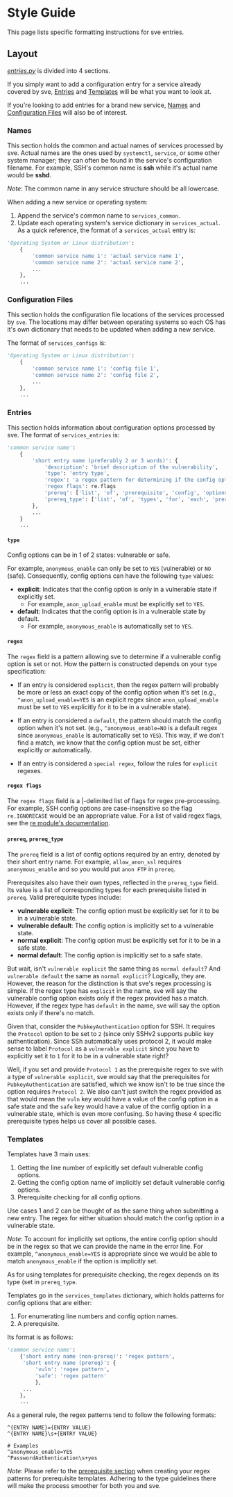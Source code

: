 # Style Guide
This page lists specific formatting instructions for sve entries.


## Layout
[*entries.py*](https://github.com/bl0nd/sve/blob/master/sve/entries.py) is divided into 4 sections.

If you simply want to add a configuration entry for a service already covered by sve, [Entries](#entries) and [Templates](#templates) will be what you want to look at.

If you're looking to add entries for a brand new service, [Names](#names) and [Configuration Files](#configs) will also be of interest.

<a name="names"></a>
### Names
This section holds the common and actual names of services processed by sve. Actual names are the ones used by `systemctl`, `service`, or some other system manager; they can often be found in the service's configuration filename. For example, SSH's common name is **ssh** while it's actual name would be **sshd**.

*Note*: The common name in any service structure should be all lowercase.

When adding a new service or operating system:

1. Append the service's common name to `services_common`.
2. Update each operating system's service dictionary in `services_actual`. As a quick reference, the format of a `services_actual` entry is:

```python
'Operating System or Linux distribution':
    {
        'common service name 1': 'actual service name 1',
        'common service name 2': 'actual service name 2',
        ...
    },
    ...
```


<a name="configs"></a>
### Configuration Files
This section holds the configuration file locations of the services processed by `sve`. The locations may differ between operating systems so each OS has it's own dictionary that needs to be updated when adding a new service.

The format of `services_configs` is:
```python
'Operating System or Linux distribution':
    {
        'common service name 1': 'config file 1',
        'common service name 2': 'config file 2',
        ...
    },
    ...
```

<a name="entries"></a>
### Entries
This section holds information about configuration options processed by sve. The format of `services_entries` is:

```python
'common service name':
    {
        'short entry name (preferably 2 or 3 words)': {
            'description': 'brief description of the vulnerability',
            'type': 'entry type',
            'regex': 'a regex pattern for determining if the config option is set',
            'regex flags': re.flags
            'prereq': ['list', 'of', 'prerequisite', 'config', 'options']
            'prereq_type': ['list', 'of', 'types', 'for', 'each', 'prerequisite']
        },
        ...
    }
    ...
```

#### `type`
Config options can be in 1 of 2 states: vulnerable or safe.

For example, `anonymous_enable` can only be set to `YES` (vulnerable) or `NO` (safe). Consequently, config options can have the following `type` values:

* **explicit**: Indicates that the config option is only in a vulnerable state if explicitly set.
  * For example, `anon_upload_enable` must be explicitly set to `YES`.
* **default**: Indicates that the config option is in a vulnerable state by default.
  * For example, `anonymous_enable` is automatically set to `YES`.

#### `regex`
The `regex` field is a pattern allowing sve to determine if a vulnerable config option is set or not. How the pattern is constructed depends on your `type` specification:

* If an entry is considered `explicit`, then the regex pattern  will probably be more or less an exact copy of the config option when it's set (e.g., `^anon_upload_enable=YES` is an explicit regex since `anon_upload_enable` must be set to `YES` explicitly for it to be in a vulnerable state).

* If an entry is considered a `default`, the pattern should match the config option when it's not set. (e.g., `^anonymous_enable=NO` is a default regex since `anonymous_enable` is automatically set to `YES`). This way, if we don't find a match, we know that the config option must be set, either explicitly or automatically.

* If an entry is considered a `special regex`, follow the rules for `explicit` regexes.

#### `regex flags`
The `regex flags` field is a |-delimited list of flags for regex pre-processing. For example, SSH config options are case-insensitive so the flag `re.IGNORECASE` would be an appropriate value. For a list of valid regex flags, see the [re module's documentation](https://docs.python.org/3/library/re.html#re.A).

<a name="prereq"></a>
#### `prereq`, `prereq_type`
The `prereq` field is a list of config options required by an entry, denoted by their short entry name. For example, `allow_anon_ssl` requires `anonymous_enable` and so you would put `anon FTP` in `prereq`.

Prerequisites also have their own types, reflected in the `prereq_type` field. Its value is a list of corresponding types for each prerequisite listed in `prereq`. Valid prerequisite types include:

* **vulnerable explicit**: The config option must be explicitly set for it to be in a vulnerable state.
* **vulnerable default**:  The config option is implicitly set to a vulnerable state.
* **normal explicit**:     The config option must be explicitly set for it to be in a safe state.
* **normal default**:      The config option is implicitly set to a safe state.

But wait, isn't `vulnerable explicit` the same thing as `normal default`? And `vulnerable default` the same as `normal explicit`? Logically, they are. However, the reason for the distinction is that sve's regex processing is simple. If the regex type has `explicit` in the name, sve will say the vulnerable config option exists only if the regex provided has a match. However, if the regex type has `default` in the name, sve will say the option exists only if there's no match.

Given that, consider the `PubkeyAuthentication` option for SSH. It requires the `Protocol` option to be set to `2` (since only SSHv2 supports public key authentication). Since SSh automatically uses protocol 2, it would make sense to label `Protocol` as a `vulnerable explicit` since you have to explicitly set it to `1` for it to be in a vulnerable state right?

Well, if you set and provide `Protocol 1` as the prerequisite regex to sve with a type of `vulnerable explicit`, sve would say that the prerequisites for `PubkeyAuthentication` are satisfied, which we know isn't to be true since the option requires `Protocol 2`. We also can't just switch the regex provided as that would mean the `vuln` key would have a value of the config option in a safe state and the `safe` key would have a value of the config option in a vulnerable state, which is even more confusing. So having these 4 specific prerequisite types helps us cover all possible cases.

<a name="templates"></a>
### Templates
Templates have 3 main uses:
1. Getting the line number of explicitly set default vulnerable config options.
2. Getting the config option name of implicitly set default vulnerable config options.
3. Prerequisite checking for all config options.

Use cases 1 and 2 can be thought of as the same thing when submitting a new entry. The regex for either situation should match the config option in a vulnerable state.

*Note*: To account for implicitly set options, the entire config option should be in the regex so that we can provide the name in the error line. For example, `^anonymous_enable=YES` is appropriate since we would be able to match `anonymous_enable` if the option is implicitly set.

As for using templates for prerequisite checking, the regex depends on its type (set in `prereq_type`.

Templates go in the `services_templates` dictionary, which holds patterns for config options that are either:
1. For enumerating line numbers and config option names.
2. A prerequisite.

Its format is as follows:
```python
'common service name':
    {'short entry name (non-prereq)': 'regex pattern',
     'short entry name (prereq)': {
         'vuln': 'regex pattern',
         'safe': 'regex pattern'
         },
     ...
    },
    ...
```

As a general rule, the regex patterns tend to follow the following formats:
```
^{ENTRY NAME}={ENTRY VALUE}
^{ENTRY NAME}\s+{ENTRY VALUE}

# Examples
^anonymous_enable=YES
^PasswordAuthentication\s+yes
```

*Note*: Please refer to the [prerequisite section](#prereq) when creating your regex patterns for prerequisite templates. Adhering to the type guidelines there will make the process smoother for both you and sve.
